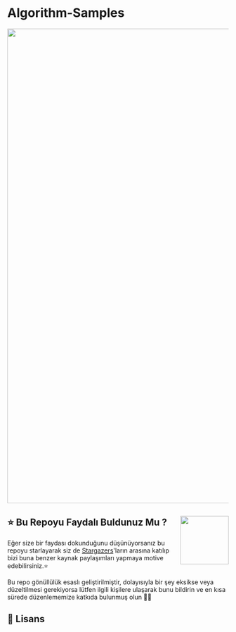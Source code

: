 # Algorithm-Samples

<img src="https://i.pinimg.com/originals/b2/b0/2f/b2b02f3b94075334edb07f8e6f8c0d11.gif" width='1080' /> 


## <img align="right" src="https://media.giphy.com/media/LnKdiQXyu3DrhadXx6/giphy.gif" width='110' /> ⭐ Bu Repoyu Faydalı Buldunuz Mu ?


Eğer size bir faydası dokunduğunu düşünüyorsanız bu repoyu starlayarak siz de [Stargazers](https://github.com/zeynep-duyenli/Modern-Android-Projects/stargazers)'ların arasına katılıp bizi buna benzer kaynak paylaşımları yapmaya motive edebilirsiniz.⭐

Bu repo gönüllülük esaslı geliştirilmiştir, dolayısıyla bir şey eksikse veya düzeltilmesi gerekiyorsa lütfen ilgili kişilere ulaşarak bunu bildirin ve en kısa sürede düzenlememize katkıda bulunmuş olun 👍🏻

## 🧾 Lisans
